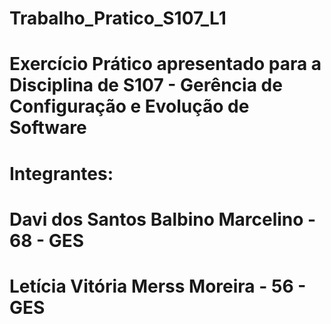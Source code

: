 # Trabalho_Pratico_S107_L1

# Exercício Prático apresentado para a Disciplina de S107 - Gerência de Configuração e Evolução de Software

# Integrantes:
# Davi dos Santos Balbino Marcelino - 68 - GES
# Letícia Vitória Merss Moreira - 56 - GES
